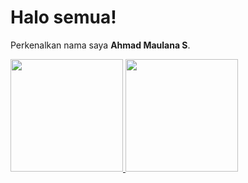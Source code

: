 <!-- ### Hi there 👋 -->
# Halo semua! 

Perkenalkan nama saya **Ahmad Maulana S**.

<p align="left">
<a href="https://github.com/AMLanas">
  <img height="180em" src="https://github-readme-stats-eight-theta.vercel.app/api?username=AMLanas&show_icons=true&theme=algolia&include_all_commits=true&count_private=true"/>
  <img height="180em" src="https://github-readme-stats-eight-theta.vercel.app/api/top-langs/?username=AMLanas&layout=compact&langs_count=8&theme=algolia"/>
</a>
</p>

<!--
**AMLanas/AMLanas** is a ✨ _special_ ✨ repository because its `README.md` (this file) appears on your GitHub profile.

Here are some ideas to get you started:

- 🔭 I’m currently working on ...
- 🌱 I’m currently learning ...
- 👯 I’m looking to collaborate on ...
- 🤔 I’m looking for help with ...
- 💬 Ask me about ...
- 📫 How to reach me: ...
- 😄 Pronouns: ...
- ⚡ Fun fact: ...
-->

